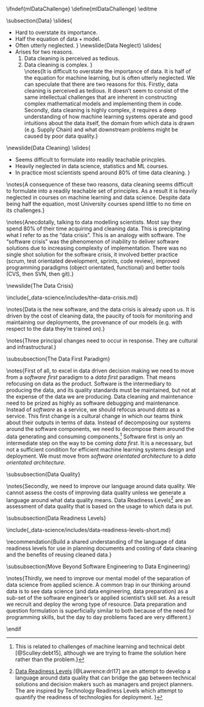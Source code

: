 \ifndef{mlDataChallenge}
\define{mlDataChallenge}
\editme

\subsection{Data}
\slides{
* Hard to overstate its importance.
* Half the equation of $\text{data} + \text{model}$.
* Often utterly neglected.
}
\newslide{Data Neglect}
\slides{
* Arises for two reasons.
    1. Data cleaning is perceived as tedious. 
	2. Data cleaning is complex.
}	
\notes{It is difficult to overstate the importance of data. It is half of the
equation for machine learning, but is often utterly neglected. We can
speculate that there are two reasons for this. Firstly, data cleaning is
perceived as tedious. It doesn’t seem to consist of the same
intellectual challenges that are inherent in constructing complex
mathematical models and implementing them in code. Secondly, data
cleaning is highly complex, it requires a deep understanding of how
machine learning systems operate and good intuitions about the data
itself, the domain from which data is drawn (e.g. Supply Chain) and what
downstream problems might be caused by poor data quality.}

\newslide{Data Cleaning}
\slides{
* Seems difficult to formulate into readily teachable princples.
* Heavily neglected in data science, statistics and ML courses.
* In practice most scientists spend around 80% of time data cleaning.
}

\notes{A consequence of these two reasons, data cleaning seems difficult to
formulate into a readily teachable set of principles. As a result it is
heavily neglected in courses on machine learning and data science.
Despite data being half the equation, most University courses spend
little to no time on its challenges.}

\notes{Anecdotally, talking to data modelling scientists. Most say they spend
80% of their time acquiring and cleaning data. This is precipitating
what I refer to as the “data crisis”. This is an analogy with software.
The “software crisis” was the phenomenon of inability to deliver
software solutions due to increasing complexity of implementation. There
was no single shot solution for the software crisis, it involved better
practice (scrum, test orientated development, sprints, code review),
improved programming paradigms (object orientated, functional) and
better tools (CVS, then SVN, then git).}



\newslide{The Data Crisis}

\include{_data-science/includes/the-data-crisis.md}

\notes{Data is the new software, and the data crisis is already upon us. It is
driven by the cost of cleaning data, the paucity of tools for monitoring
and maintaining our deployments, the provenance of our models (e.g. with
respect to the data they’re trained on).}


\notes{Three principal changes need to occur in response. They are cultural and
infrastructural.}

\subsubsection{The Data First Paradigm}

\notes{First of all, to excel in data driven decision making we need to move
from a *software first* paradigm to a *data first* paradigm. That means
refocusing on data as the product. Software is the intermediary to
producing the data, and its quality standards must be maintained, but
not at the expense of the data we are producing. Data cleaning and
maintenance need to be prized as highly as software debugging and
maintenance. Instead of *software* as a service, we should refocus
around *data* as a service. This first change is a cultural change in
which our teams think about their outputs in terms of data. Instead of
decomposing our systems around the software components, we need to
decompose them around the data generating and consuming components.[^technical-debt]
Software first is only an intermediate step on the way to be coming
*data first*. It is a necessary, but not a sufficient condition for
efficient machine learning systems design and deployment. We must move
from *software orientated architecture* to a *data orientated
architecture*.

[^technical-debt]: This is related to challenges of machine learning and technical debt [@Sculley:debt15], although we are trying to frame the solution here rather than the problem.}

\subsubsection{Data Quality}

\notes{Secondly, we need to improve our language around data quality. We cannot
assess the costs of improving data quality unless we generate a language
around what data quality means. Data Readiness Levels[^data-readiness-levels] are an assessment of data quality that is based on the usage to which data is
put.

[^data-readiness-levels]: [Data Readiness Levels](http://inverseprobability.com/2017/01/12/data-readiness-levels) [@Lawrence:drl17] are an attempt to develop a language around data quality that can bridge the gap between technical solutions and decision makers such as managers and project planners. The are inspired by Technology Readiness Levels which attempt to quantify the readiness of technologies for deployment.
}

\subsubsection{Data Readiness Levels}

\include{_data-science/includes/data-readiness-levels-short.md}

\recommendation{Build a shared understanding of the language of data readiness levels for use in planning documents and costing of data cleaning and the benefits of reusing cleaned data.}

\subsubsection{Move Beyond Software Engineering to Data Engineering}

\notes{Thirdly, we need to improve our mental model of the separation of data science from applied science. A common trap in our thinking around data is to see data science (and data engineering, data preparation) as a sub-set of the software engineer’s or applied scientist’s skill set. As a result we recruit and deploy the wrong type of resource. Data preparation and question formulation is superficially similar to both because of the need for programming skills, but the day to day problems faced are very different.}

\endif
